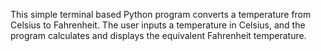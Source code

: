 This simple terminal based Python program converts a temperature from Celsius to Fahrenheit. The user inputs a temperature in Celsius, and the program calculates and displays the equivalent Fahrenheit temperature.
